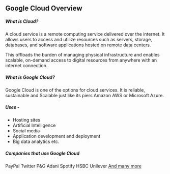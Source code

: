 ## Google Cloud Overview



##### **What is Cloud?**

 A cloud service is a remote computing service delivered over the internet. It allows users to access and utilize resources such as servers, storage, databases, and software applications hosted on remote data centers. 

This offloads the burden of managing physical infrastructure and enables scalable, on-demand access to digital resources from anywhere with an internet connection.



##### **What is Google Cloud?**

Google Cloud is one of the options for cloud services. It is reliable, sustainable and Scalable just like its piers Amazon AWS or Microsoft Azure.



##### **Uses** -

- Hosting sites
- Artificial Intelligence
- Social media
- Application development and deployment
- Big data analytics etc.



##### **Companies that use Google Cloud**

PayPal
Twitter
P&G
Adani
Spotify
HSBC
Unilever
[And many more](https://cloud.google.com/customers)